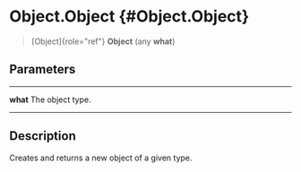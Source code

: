 Object.Object {#Object.Object}
=============

> [Object]{role="ref"} **Object** (any **what**)

Parameters
----------

  ---------- ------------------
  **what**   The object type.
  ---------- ------------------

Description
-----------

Creates and returns a new object of a given type.
